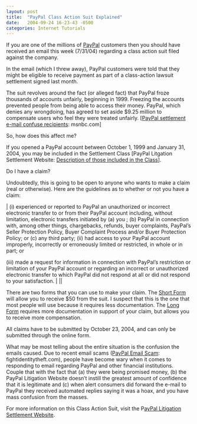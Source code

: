 ```yaml
---
layout: post
title:  "PayPal Class Action Suit Explained"
date:   2004-09-24 16-23-43 -0500
categories: Internet Tutorials
---
```


If you are one of the millions of [PayPal][1] customers then you should have received an email this week (7/31/04) regarding a class action suit filed against the company.

In the email (which I threw away), PayPal customers were told that they might be eligible to receive payment as part of a class-action lawsuit settlement signed last month.

The suit revolves around the fact (or alleged fact) that PayPal froze thousands of accounts unfairly, beginning in 1999. Freezing the accounts prevented people from being able to access their money. PayPal, which denies any wrongdoing, has agreed to set aside $9.25 million to compensate users who feel they were treated unfairly. [[PayPal settlement e-mail confuse recipients][2]: msnbc.com]

So, how does this affect me?

If you opened a PayPal account between October 1, 1999 and January 31, 2004, you may be included in the Settlement Class [PayPal Litgation Settlement Website: [Description of those included in the Class][3]].

Do I have a claim?

Undoubtedly, this is going to be open to anyone who wants to make a claim (real or otherwise). Here are the guidelines as to whether or not you have a claim:

| (i) experienced or reported to PayPal an unauthorized or incorrect electronic transfer to or from their PayPal account including, without limitation, electronic transfers initiated by (a) you ; (b) PayPal in connection with, among other things, chargebacks, refunds, buyer complaints, PayPal’s Seller Protection Policy, Buyer Complaint Process and/or Buyer Protection Policy; or (c) any third party; 
(ii) had access to your PayPal account improperly, incorrectly or erroneously limited or restricted, in whole or in part; or

(iii) made a request for information in connection with PayPal’s restriction or limitation of your PayPal account or regarding an incorrect or unauthorized electronic transfer to which PayPal did not respond at all or did not respond to your satisfaction. |
||

There are two forms that you can use to make your claim. The [Short Form][4] will allow you to receive $50 from the suit. I suspect that this is the one that most people will use because it requires less documentation. The [Long Form][5] requires more documentation in support of your claim, but allows you to receive more compensation.

All claims have to be submitted by October 23, 2004, and can only be submitted through the online form.

What may be most telling about the entire situation is the confusion the emails caused. Due to recent email scams ([PayPal Email Scam][6]: fightidentitytheft.com), people have become wary when it comes to responding to email regarding PayPal and other financial institutions. Couple that with the fact that (a) they were being promised money, (b) the PayPal Litigation Website doesn’t instill the greatest amount of confidence that it is legitimate and (c) when alert consumers did forward the e-mail to PayPal they received automated replies saying it was a hoax, and you have mass confusion from the masses.

For more information on this Class Action Suit, visit the P[ayPal Litigation Settlement Website][7].

 [1]: http://www.paypal.com
 [2]: http://msnbc.msn.com/id/5550334/
 [3]: http://www.settlement4onlinepayments.com/question4.php3
 [4]: https://ppl.gardencitygroup.com/ppl/fs/shortClaim?action=clear
 [5]: https://ppl.gardencitygroup.com/ppl/fs/longClaim?action=clear
 [6]: http://www.fightidentitytheft.com/paypal_scam.html
 [7]: http://www.settlement4onlinepayments.com/index.php3

